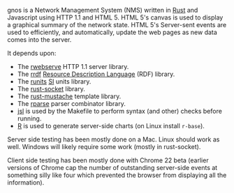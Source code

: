 gnos is a Network Management System (NMS) written in [Rust](http://www.rust-lang.org/) and
Javascript using HTTP 1.1 and HTML 5. HTML 5's canvas is used to display a graphical summary 
of the network state. HTML 5's Server-sent events are used to efficiently, and automatically, update 
the web pages as new data comes into the server.

It depends upon:
* The [rwebserve](https://github.com/jesse99/rwebserve) HTTP 1.1 server library.
* The [rrdf](https://github.com/jesse99/rrdf) [Resource Description Language](http://www.w3.org/RDF/) (RDF) library.
* The [runits](https://github.com/jesse99/runits) [SI](http://en.wikipedia.org/wiki/SI) units library.
* The [rust-socket](https://github.com/jdm/rust-socket) library.
* The [rust-mustache](https://github.com/erickt/rust-mustache) template library.
* The [rparse](https://github.com/jesse99/rparse) parser combinator library.
* [jsl](http://www.javascriptlint.com/) is used by the Makefile to perform syntax (and other) checks before running.
* [R](http://www.r-project.org/) is used to generate server-side charts (on Linux install `r-base`).

Server side testing has been mostly done on a Mac. Linux should work as well. Windows will likely require some 
work (mostly in rust-socket).

Client side testing has been mostly done with Chrome 22 beta (earlier versions of Chrome cap the number
of outstanding server-side events at something silly like four which prevented the browser from displaying all 
the information). 
